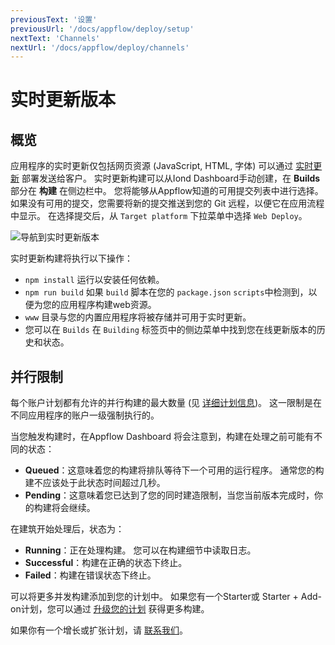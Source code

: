 ```yaml
---
previousText: '设置'
previousUrl: '/docs/appflow/deploy/setup'
nextText: 'Channels'
nextUrl: '/docs/appflow/deploy/channels'
---
```


# 实时更新版本

## 概览

应用程序的实时更新仅包括网页资源 (JavaScript, HTML, 字体) 可以通过 [实时更新](/docs/appflow/deploy/intro) 部署发送给客户。 实时更新构建可以从Iond Dashboard手动创建，在 **Builds** 部分在 **构建** 在侧边栏中。 您将能够从Appflow知道的可用提交列表中进行选择。 如果没有可用的提交，您需要将新的提交推送到您的 Git 远程，以便它在应用流程中显示。 在选择提交后，从 `Target platform` 下拉菜单中选择 `Web Deploy`。

![导航到实时更新版本](/docs/assets/img/appflow/deploy-builds-create-location.png)

实时更新构建将执行以下操作：

* `npm install` 运行以安装任何依赖。
* `npm run build` 如果 `build` 脚本在您的 `package.json` `scripts`中检测到，以便为您的应用程序构建web资源。
* `www` 目录与您的内置应用程序将被存储并可用于实时更新。
* 您可以在 `Builds` 在 `Building` 标签页中的侧边菜单中找到您在线更新版本的历史和状态。

## 并行限制

每个账户计划都有允许的并行构建的最大数量 (见 [详细计划信息](/pricing))。 这一限制是在不同应用程序的账户一级强制执行的。

当您触发构建时，在Appflow Dashboard 将会注意到，构建在处理之前可能有不同的状态：

* **Queued**：这意味着您的构建将排队等待下一个可用的运行程序。 通常您的构建不应该处于此状态时间超过几秒。
* **Pending**：这意味着您已达到了您的同时建造限制，当您当前版本完成时，你的构建将会继续。

在建筑开始处理后，状态为：

* **Running**：正在处理构建。 您可以在构建细节中读取日志。
* **Successful**：构建在正确的状态下终止。
* **Failed**：构建在错误状态下终止。

可以将更多并发构建添加到您的计划中。 如果您有一个Starter或 Starter + Add-on计划，您可以通过 [升级您的计划](https://dashboard.ionicframework.com/settings/billing) 获得更多构建。

如果你有一个增长或扩张计划，请 [联系我们](https://ionic.zendesk.com/hc/en-us/requests/new)。